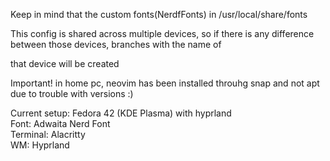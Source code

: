 Keep in mind that the custom fonts(NerdfFonts) in /usr/local/share/fonts

This config is shared across multiple devices, so if there is any difference between those devices, branches with the name of 

that device will be created


Important! in home pc, neovim has been installed throuhg snap and not apt due to trouble with versions :)  

Current setup: Fedora 42 (KDE Plasma) with hyprland  
Font: Adwaita Nerd Font  
Terminal: Alacritty    
WM: Hyprland
